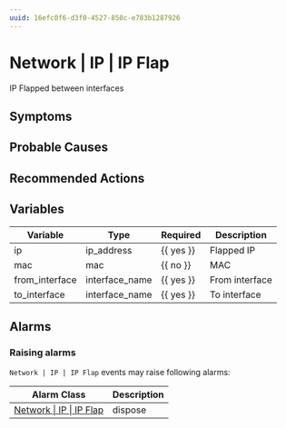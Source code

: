 ```yaml
---
uuid: 16efc0f6-d3f0-4527-850c-e783b1287926
---
```

# Network | IP | IP Flap

IP Flapped between interfaces

## Symptoms

## Probable Causes

## Recommended Actions

## Variables

| Variable       | Type           | Required  | Description    |
| -------------- | -------------- | --------- | -------------- |
| ip             | ip_address     | {{ yes }} | Flapped IP     |
| mac            | mac            | {{ no }}  | MAC            |
| from_interface | interface_name | {{ yes }} | From interface |
| to_interface   | interface_name | {{ yes }} | To interface   |

## Alarms

### Raising alarms

`Network | IP | IP Flap` events may raise following alarms:

| Alarm Class                                                                        | Description |
| ---------------------------------------------------------------------------------- | ----------- |
| [Network \| IP \| IP Flap](../../../alarm-classes-reference/network/ip/ip-flap.md) | dispose     |
